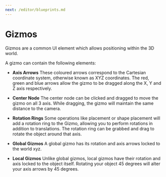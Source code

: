 ```yaml
---
next: /editor/blueprints.md
---
```


# Gizmos

Gizmos are a common UI element which allows positioning within the 3D world.

A gizmo can contain the following elements:
- **Axis Arrows** These coloured arrows correspond to the Cartesian coordinate system, otherwise known as XYZ coordinates. The red, green and blue arrows allow the gizmo to be dragged along the X, Y and Z axis respectively.
- **Center Node** The center node can be clicked and dragged to move the gizmo on all 3 axis. While dragging, the gizmo will maintain the same distance to the camera.
- **Rotation Rings** Some operations like placement or shape placement will add a rotation ring to the Gizmo, allowing you to perform rotations in addition to translations. The rotation ring can be grabbed and drag to rotate the object around that axis.

- **Global Gizmos** A global gizmo has its rotation and axis arrows locked to the world xyz.
- **Local Gizmos** Unlike global gizmos, local gizmos have their rotation and axis locked to the object itself. Rotating your object 45 degrees will alter your axis arrows by 45 degrees.
